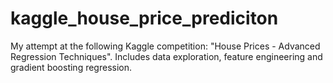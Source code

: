 # kaggle_house_price_prediciton
My attempt at the following Kaggle competition: "House Prices - Advanced Regression Techniques". Includes data exploration, feature engineering and gradient boosting regression.
